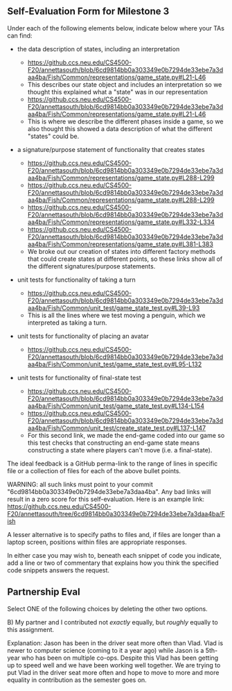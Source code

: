 ## Self-Evaluation Form for Milestone 3

Under each of the following elements below, indicate below where your
TAs can find:

- the data description of states, including an interpretation
    - https://github.ccs.neu.edu/CS4500-F20/annettasouth/blob/6cd9814bb0a303349e0b7294de33ebe7a3daa4ba/Fish/Common/representations/game_state.py#L21-L46
    - This describes our state object and includes an interpretation so we thought this explained what a "state" was
      in our representation
    - https://github.ccs.neu.edu/CS4500-F20/annettasouth/blob/6cd9814bb0a303349e0b7294de33ebe7a3daa4ba/Fish/Common/representations/game_state.py#L21-L46
    - This is where we describe the different phases inside a game, so we also thought this showed a data
      description of what the different "states" could be.

- a signature/purpose statement of functionality that creates states 
    - https://github.ccs.neu.edu/CS4500-F20/annettasouth/blob/6cd9814bb0a303349e0b7294de33ebe7a3daa4ba/Fish/Common/representations/game_state.py#L288-L299
    - https://github.ccs.neu.edu/CS4500-F20/annettasouth/blob/6cd9814bb0a303349e0b7294de33ebe7a3daa4ba/Fish/Common/representations/game_state.py#L288-L299
    - https://github.ccs.neu.edu/CS4500-F20/annettasouth/blob/6cd9814bb0a303349e0b7294de33ebe7a3daa4ba/Fish/Common/representations/game_state.py#L332-L334
    - https://github.ccs.neu.edu/CS4500-F20/annettasouth/blob/6cd9814bb0a303349e0b7294de33ebe7a3daa4ba/Fish/Common/representations/game_state.py#L381-L383
    - We broke out our creation of states into different factory methods that could create states at different points, so
      these links show all of the different signatures/purpose statements.

- unit tests for functionality of taking a turn
    - https://github.ccs.neu.edu/CS4500-F20/annettasouth/blob/6cd9814bb0a303349e0b7294de33ebe7a3daa4ba/Fish/Common/unit_test/game_state_test.py#L39-L93
    - This is all the lines where we test moving a penguin, which we interpreted as taking a turn. 

- unit tests for functionality of placing an avatar 
    - https://github.ccs.neu.edu/CS4500-F20/annettasouth/blob/6cd9814bb0a303349e0b7294de33ebe7a3daa4ba/Fish/Common/unit_test/game_state_test.py#L95-L132

- unit tests for functionality of final-state test
    - https://github.ccs.neu.edu/CS4500-F20/annettasouth/blob/6cd9814bb0a303349e0b7294de33ebe7a3daa4ba/Fish/Common/unit_test/game_state_test.py#L134-L154
    - https://github.ccs.neu.edu/CS4500-F20/annettasouth/blob/6cd9814bb0a303349e0b7294de33ebe7a3daa4ba/Fish/Common/unit_test/create_state_test.py#L137-L147
    - For this second link, we made the end-game coded into our game so this test checks that constructing an
      end-game state means constructing a state where players can't move (i.e. a final-state).

The ideal feedback is a GitHub perma-link to the range of lines in specific
file or a collection of files for each of the above bullet points.

  WARNING: all such links must point to your commit "6cd9814bb0a303349e0b7294de33ebe7a3daa4ba".
  Any bad links will result in a zero score for this self-evaluation.
  Here is an example link:
    <https://github.ccs.neu.edu/CS4500-F20/annettasouth/tree/6cd9814bb0a303349e0b7294de33ebe7a3daa4ba/Fish>

A lesser alternative is to specify paths to files and, if files are
longer than a laptop screen, positions within files are appropriate
responses.

In either case you may wish to, beneath each snippet of code you
indicate, add a line or two of commentary that explains how you think
the specified code snippets answers the request.

## Partnership Eval 

Select ONE of the following choices by deleting the other two options.

B) My partner and I contributed not *exactly* equally, but *roughly*
   equally to this assignment.
  
Explanation: Jason has been in the driver seat more often than Vlad.
Vlad is newer to computer science (coming to it a year ago) while Jason is a 5th-year who
has been on multiple co-ops. Despite this Vlad has been getting up to speed well and we
have been working well together. We are trying to put Vlad in the driver seat more often and hope
to move to more and more equality in contribution as the semester goes on.